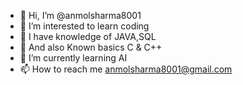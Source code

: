 - 👋 Hi, I’m @anmolsharma8001
- 👀 I’m interested to learn coding
- 🌱 I have knowledge of JAVA,SQL
- 🌱 And also Known basics C & C++
- 🌱 I’m currently learning AI 
- 📫 How to reach me anmolsharma8001@gmail.com

<!---
anmolsharma8001/anmolsharma8001 is a ✨ special ✨ repository because its `README.md` (this file) appears on your GitHub profile.
You can click the Preview link to take a look at your changes.
--->

